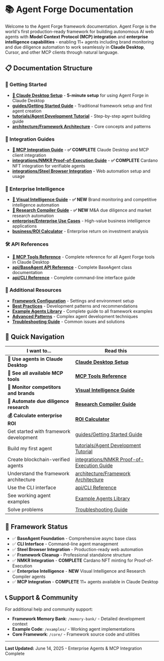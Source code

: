 # 📚 Agent Forge Documentation

Welcome to the Agent Forge framework documentation. Agent Forge is the world's first production-ready framework for building autonomous AI web agents with **Model Context Protocol (MCP) integration** and **enterprise intelligence capabilities** - enabling 11+ agents including brand monitoring and due diligence automation to work seamlessly in **Claude Desktop**, Cursor, and other MCP clients through natural language.

## 📋 **Documentation Structure**

### **🚀 Getting Started**
- **[🎉 Claude Desktop Setup](CLAUDE_DESKTOP_SETUP.md)** - **5-minute setup** for using Agent Forge in Claude Desktop
- **[guides/Getting Started Guide](guides/GETTING_STARTED.md)** - Traditional framework setup and first agent creation
- **[tutorials/Agent Development Tutorial](tutorials/AGENT_DEVELOPMENT_TUTORIAL.md)** - Step-by-step agent building guide
- **[architecture/Framework Architecture](architecture/FRAMEWORK_ARCHITECTURE.md)** - Core concepts and patterns

### **🔗 Integration Guides**
- **[🎉 MCP Integration Guide](integrations/MCP_INTEGRATION_GUIDE.md)** - **✅ COMPLETE** Claude Desktop and MCP client integration
- **[integrations/NMKR Proof-of-Execution Guide](integrations/NMKR_PROOF_OF_EXECUTION_GUIDE.md)** - **✅ COMPLETE** Cardano NFT integration for verifiable agents  
- **[integrations/Steel Browser Integration](integrations/STEEL_BROWSER_INTEGRATION.md)** - Web automation setup and usage

### **🏢 Enterprise Intelligence**
- **[🎉 Visual Intelligence Guide](enterprise/VISUAL_INTELLIGENCE_GUIDE.md)** - **✅ NEW** Brand monitoring and competitive intelligence automation
- **[🎉 Research Compiler Guide](enterprise/RESEARCH_COMPILER_GUIDE.md)** - **✅ NEW** M&A due diligence and market research automation
- **[enterprise/Enterprise Use Cases](enterprise/ENTERPRISE_USE_CASES.md)** - High-value business intelligence applications
- **[business/ROI Calculator](business/ROI_CALCULATOR.md)** - Enterprise return on investment analysis

### **🛠️ API References**
- **[🎉 MCP Tools Reference](api/MCP_TOOLS_REFERENCE.md)** - Complete reference for all Agent Forge tools in Claude Desktop
- **[api/BaseAgent API Reference](api/BASEAGENT_API_REFERENCE.md)** - Complete BaseAgent class documentation
- **[api/CLI Reference](api/CLI_REFERENCE.md)** - Complete command-line interface guide

### **📖 Additional Resources**
- **[Framework Configuration](FRAMEWORK_CONFIGURATION.md)** - Settings and environment setup
- **[Best Practices](BEST_PRACTICES.md)** - Development patterns and recommendations
- **[Example Agents Library](EXAMPLE_AGENTS.md)** - Complete guide to all framework examples
- **[Advanced Patterns](ADVANCED_PATTERNS.md)** - Complex agent development techniques
- **[Troubleshooting Guide](TROUBLESHOOTING.md)** - Common issues and solutions

## 🎯 **Quick Navigation**

| **I want to...** | **Read this** |
|------------------|---------------|
| **🎉 Use agents in Claude Desktop** | **[Claude Desktop Setup](CLAUDE_DESKTOP_SETUP.md)** |
| **🎉 See all available MCP tools** | **[MCP Tools Reference](api/MCP_TOOLS_REFERENCE.md)** |
| **🏢 Monitor competitors and brands** | **[Visual Intelligence Guide](enterprise/VISUAL_INTELLIGENCE_GUIDE.md)** |
| **🏢 Automate due diligence research** | **[Research Compiler Guide](enterprise/RESEARCH_COMPILER_GUIDE.md)** |
| **💰 Calculate enterprise ROI** | **[ROI Calculator](business/ROI_CALCULATOR.md)** |
| Get started with framework development | [guides/Getting Started Guide](guides/GETTING_STARTED.md) |
| Build my first agent | [tutorials/Agent Development Tutorial](tutorials/AGENT_DEVELOPMENT_TUTORIAL.md) |
| Create blockchain-verified agents | [integrations/NMKR Proof-of-Execution Guide](integrations/NMKR_PROOF_OF_EXECUTION_GUIDE.md) |
| Understand the framework architecture | [architecture/Framework Architecture](architecture/FRAMEWORK_ARCHITECTURE.md) |
| Use the CLI interface | [api/CLI Reference](api/CLI_REFERENCE.md) |
| See working agent examples | [Example Agents Library](EXAMPLE_AGENTS.md) |
| Solve problems | [Troubleshooting Guide](TROUBLESHOOTING.md) |

## 🔧 **Framework Status**

- ✅ **BaseAgent Foundation** - Comprehensive async base class
- ✅ **CLI Interface** - Command-line agent management
- ✅ **Steel Browser Integration** - Production-ready web automation
- ✅ **Framework Cleanup** - Professional standalone structure
- ✅ **NMKR Integration** - **COMPLETE** Cardano NFT minting for Proof-of-Execution
- ✅ **Enterprise Intelligence** - **NEW** Visual Intelligence and Research Compiler agents
- ✅ **MCP Integration** - **COMPLETE** 11+ agents available in Claude Desktop

## 📞 **Support & Community**

For additional help and community support:
- **Framework Memory Bank**: `/memory-bank/` - Detailed development context
- **Example Code**: `/examples/` - Working agent implementations
- **Core Framework**: `/core/` - Framework source code and utilities

---

**Last Updated:** June 14, 2025 - Enterprise Agents & MCP Integration Complete